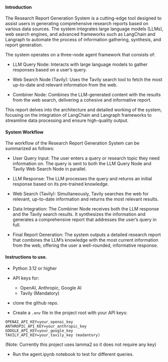 #### Introduction
The Research Report Generation System is a cutting-edge tool designed to assist users in generating comprehensive research reports based on various data sources. The system integrates large language models (LLMs), web search engines, and advanced frameworks such as LangChain and Langraph to automate the process of information gathering, synthesis, and report generation.

The system operates on a three-node agent framework that consists of:

- LLM Query Node: Interacts with large language models to gather responses based on a user’s query.

- Web Search Node (Tavily): Uses the Tavily search tool to fetch the most up-to-date and relevant information from the web.

- Combiner Node: Combines the LLM-generated content with the results from the web search, delivering a cohesive and informative report.

This report delves into the architecture and detailed working of the system, focusing on the integration of LangChain and Langraph frameworks to streamline data processing and ensure high-quality output.

#### System Workflow
The workflow of the Research Report Generation System can be summarized as follows:

- User Query Input: The user enters a query or research topic they need information on. The query is sent to both the LLM Query Node and Tavily Web Search Node in parallel.

- LLM Response: The LLM processes the query and returns an initial response based on its pre-trained knowledge.

- Web Search (Tavily): Simultaneously, Tavily searches the web for relevant, up-to-date information and returns the most relevant results.

- Data Integration: The Combiner Node receives both the LLM response and the Tavily search results. It synthesizes the information and generates a comprehensive report that addresses the user’s query in full.

- Final Report Generation: The system outputs a detailed research report that combines the LLM’s knowledge with the most current information from the web, offering the user a well-rounded, informative response.


#### Instructions to use.

- Python 3.12 or higher
- API keys for:
  - OpenAI, Anthropic, Google AI 
  - Tavily (Mandatory)
- clone the github repo.

- Create a `.env` file in the project root with your API keys:
```
OPENAI_API_KEY=your_openai_key
ANTHROPIC_API_KEY=your_anthropic_key
GOOGLE_API_KEY=your_google_key
TAVILY_API_KEY=your_tavily_key (madantory)
```
(Note: Currently this project uses lamma2 so it does not require any key)

- Run the agent.ipynb notebook to test for different queries.

